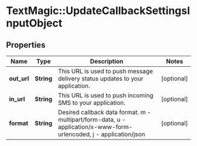 # TextMagic::UpdateCallbackSettingsInputObject

## Properties
Name | Type | Description | Notes
------------ | ------------- | ------------- | -------------
**out_url** | **String** | This URL is used to push message delivery status updates to your application. | [optional] 
**in_url** | **String** | This URL is used to push incoming SMS to your application. | [optional] 
**format** | **String** | Desired callback data format. m - multipart/form-data, u - application/x-www-form-urlencoded, j - application/json | [optional] 



